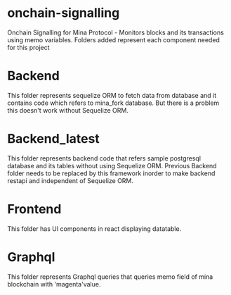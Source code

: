 # onchain-signalling
Onchain Signalling for Mina Protocol - Monitors blocks and its transactions using memo variables.
Folders added represent each component needed for this project 
# Backend
This folder represents sequelize ORM to fetch data from database and it contains code which refers to mina_fork database.
But there is a problem this doesn't work without Sequelize ORM.
# Backend_latest
This folder represents backend code that refers sample postgresql database and its tables without using Sequelize ORM.
Previous Backend folder needs to be replaced by this framework inorder to make backend restapi and independent of Sequelize ORM.
# Frontend
This folder has UI components in react displaying datatable.
# Graphql
This folder represents Graphql queries that queries memo field of mina blockchain with 'magenta'value.

